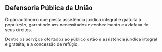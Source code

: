 Defensoria Pública da União
---

Órgão autônomo que presta assistência jurídica integral e gratuita à população, garantindo aos necessitados o conhecimento e a defesa de seus direitos. 

Dentre os serviços ofertados ao público estão a assistência jurídica integral e gratuita; e a concessão de refúgio.